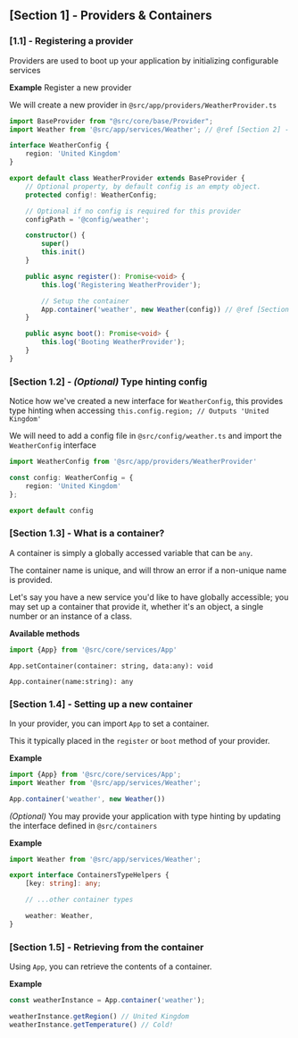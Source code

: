 ## [Section 1] - Providers & Containers

### [1.1] - Registering a provider

Providers are used to boot up your application by initializing configurable services

**Example** Register a new provider

We will create a new provider in `@src/app/providers/WeatherProvider.ts`

```ts
import BaseProvider from "@src/core/base/Provider";
import Weather from '@src/app/services/Weather'; // @ref [Section 2] - Services

interface WeatherConfig {
    region: 'United Kingdom'
}

export default class WeatherProvider extends BaseProvider {
    // Optional property, by default config is an empty object.
    protected config!: WeatherConfig;

    // Optional if no config is required for this provider
    configPath = '@config/weather';

    constructor() {
        super()
        this.init()
    }

    public async register(): Promise<void> {
        this.log('Registering WeatherProvider');

        // Setup the container
        App.container('weather', new Weather(config)) // @ref [Section 1.4] Setting up a new container
    }

    public async boot(): Promise<void> {
        this.log('Booting WeatherProvider');
    }
}
```

### [Section 1.2] - *(Optional)* Type hinting config

Notice how we've created a new interface for `WeatherConfig`, this provides type hinting when
accessing `this.config.region; // Outputs 'United Kingdom'`

We will need to add a config file in `@src/config/weather.ts` and import the `WeatherConfig` interface

```ts
import WeatherConfig from '@src/app/providers/WeatherProvider'

const config: WeatherConfig = {
    region: 'United Kingdom'
};

export default config
```

### [Section 1.3] - What is a container?

A container is simply a globally accessed variable that can be `any`.

The container name is unique, and will throw an error if a non-unique name is provided.

Let's say you have a new service you'd like to have globally accessible; you may set up a container that provide it,
whether it's an object, a single number or an instance of a class.

**Available methods**

```ts
import {App} from '@src/core/services/App'
```

`App.setContainer(container: string, data:any): void`

`App.container(name:string): any`

### [Section 1.4] - Setting up a new container

In your provider, you can import `App` to set a container.

This it typically placed in the `register` or `boot` method of your provider.

**Example**

```ts
import {App} from '@src/core/services/App';
import Weather from '@src/app/services/Weather';

App.container('weather', new Weather())
```

*(Optional)* You may provide your application with type hinting by updating the interface defined in `@src/containers`

**Example**

```ts
import Weather from '@src/app/services/Weather';

export interface ContainersTypeHelpers {
    [key: string]: any;

    // ...other container types

    weather: Weather,
}

```

### [Section 1.5] - Retrieving from the container

Using `App`, you can retrieve the contents of a container.

**Example**

```ts
const weatherInstance = App.container('weather');

weatherInstance.getRegion() // United Kingdom
weatherInstance.getTemperature() // Cold!
```
